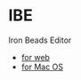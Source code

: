 # IBE
Iron Beads Editor

- [for web](https://bu-kurokky.github.io/IBE/)
- [for Mac OS](https://github.com/bu-kurokky/IBE/raw/main/docs/Iron_Beads_Editor_0.0.5_x64.dmg)